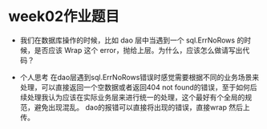 # week02作业题目

-  我们在数据库操作的时候，比如 dao 层中当遇到一个 sql.ErrNoRows 的时候，是否应该 Wrap 这个 error，抛给上层。为什么，应该怎么做请写出代码？

- 个人思考
  在dao层遇到sql.ErrNoRows错误时感觉需要根据不同的业务场景来处理，可以直接返回一个空数据或者返回404 not found的错误，至于如何后续处理我认为应该在实际业务层来进行统一的处理，这个最好有个全局的规范，避免出现混乱。 dao的报错可以直接将出现的错误，直接wrap 然后上传。   